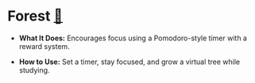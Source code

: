 # Forest [🔗](https://www.forestapp.cc)
* **What It Does:** Encourages focus using a Pomodoro-style timer with a reward system.

* **How to Use:** Set a timer, stay focused, and grow a virtual tree while studying.